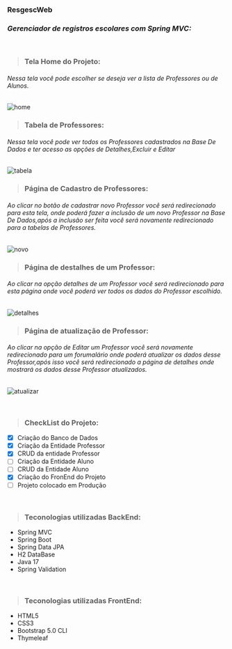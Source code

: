 ### ResgescWeb
### *Gerenciador de registros escolares com Spring MVC:*

<br>

> ### Tela Home do Projeto:
###### Nessa tela você pode escolher se deseja ver a lista de Professores ou de Alunos.
![home](https://user-images.githubusercontent.com/82046493/174509279-3d314591-2839-4044-ba36-3bd541ec6330.png)
> ### Tabela de Professores:
###### Nessa tela você pode ver todos os Professores cadastrados na Base De Dados e ter acesso as opções de Detalhes,Excluir e Editar
![tabela](https://user-images.githubusercontent.com/82046493/174509284-efac43cd-af6a-4df2-8029-a10c6d208618.png)
> ### Página de Cadastro de Professores:
###### Ao clicar no botão de cadastrar novo Professor você será redirecionado para esta tela, onde poderá fazer a inclusão de um novo Professor na Base De Dados,após a inclusão ser feita você será novamente redirecionado para a tabelas de Professores. 
![novo](https://user-images.githubusercontent.com/82046493/174509283-00e1b669-a6ab-40bc-9862-9f1ec17a9c3b.png)
> ### Página de destalhes de um Professor:
###### Ao clicar na opção detalhes de um Professor você será redirecionado para esta página onde você poderá ver todos os dados do Professor escolhido.
![detalhes](https://user-images.githubusercontent.com/82046493/174509286-f0573991-5a0f-47c4-b197-0e93176d2e53.png)
> ### Página de atualização de Professor:
###### Ao clicar na opção de Editar um Professor você será novamente redirecionado para um forumalário onde poderá atualizar os dados desse Professor,após isso você será redirecionado a página de detalhes onde mostrará os dados desse Professor atualizados. 
![atualizar](https://user-images.githubusercontent.com/82046493/174509285-4609ea70-47d1-4028-b378-7106c229fdcf.png)

<br>

> ### CheckList do Projeto:
- [x] Criação do Banco de Dados
- [x] Criação da Entidade Professor
- [x] CRUD da entidade Professor
- [ ] Criação da Entidade Aluno
- [ ] CRUD da Entidade Aluno
- [x] Criação do FronEnd do Projeto
- [ ] Projeto colocado em Produção 

<br>

> ### Teconologias utilizadas BackEnd:
* Spring MVC
* Spring Boot
* Spring Data JPA
* H2 DataBase
* Java 17
* Spring Validation

<br>

> ### Teconologias utilizadas FrontEnd:
* HTML5
* CSS3
* Bootstrap 5.0 CLI
* Thymeleaf
